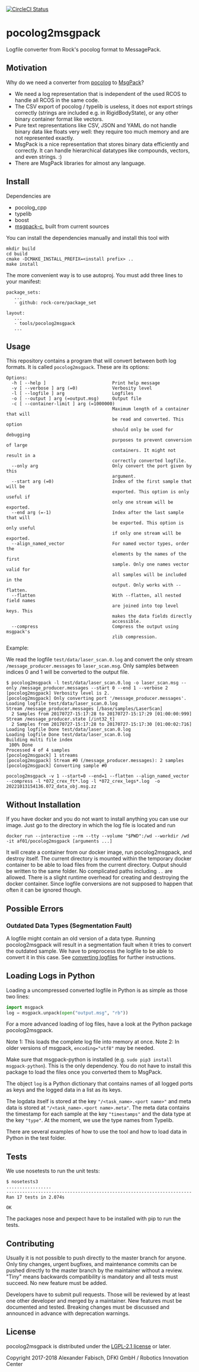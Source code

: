 [![CircleCI Status](https://circleci.com/gh/rock-core/tools-pocolog2msgpack/tree/master.svg?style=shield&circle-token=:circle-token)](https://circleci.com/gh/rock-core/tools-pocolog2msgpack)

# pocolog2msgpack

Logfile converter from Rock's pocolog format to MessagePack.

## Motivation

Why do we need a converter from
[pocolog](https://github.com/rock-core/tools-pocolog) to
[MsgPack](http://msgpack.org)?

* We need a log representation that is independent of the used RCOS to
  handle all RCOS in the same code.
* The CSV export of pocolog / typelib is useless, it does not export
  strings correctly (strings are included e.g. in RigidBodyState), or any
  other binary container format like vectors.
* Pure text representations like CSV, JSON and YAML do not handle binary
  data like floats very well: they require too much memory and are not
  represented exactly.
* MsgPack is a nice representation that stores binary data efficiently and
  correctly. It can handle hierarchical datatypes like compounds, vectors,
  and even strings. :)
* There are MsgPack libraries for almost any language.

## Install

Dependencies are

* pocolog_cpp
* typelib
* boost
* [msgpack-c](https://github.com/msgpack/msgpack-c), built from current sources

You can install the dependencies manually and install this tool with

    mkdir build
    cd build
    cmake -DCMAKE_INSTALL_PREFIX=<install prefix> ..
    make install

The more convenient way is to use autoproj. You must add three lines to
your manifest:

    package_sets:
       ...
       - github: rock-core/package_set

    layout:
       ...
       - tools/pocolog2msgpack
       ...

## Usage

This repository contains a program that will convert between both log
formats. It is called `pocolog2msgpack`. These are its options:

```
Options:
  -h [ --help ]                         Print help message
  -v [ --verbose ] arg (=0)             Verbosity level
  -l [ --logfile ] arg                  Logfiles
  -o [ --output ] arg (=output.msg)     Output file
  -c [ --container-limit ] arg (=1000000)
                                        Maximum length of a container that will
                                        be read and converted. This option 
                                        should only be used for debugging 
                                        purposes to prevent conversion of large
                                        containers. It might not result in a 
                                        correctly converted logfile.
  --only arg                            Only convert the port given by this 
                                        argument.
  --start arg (=0)                      Index of the first sample that will be 
                                        exported. This option is only useful if
                                        only one stream will be exported.
  --end arg (=-1)                       Index after the last sample that will 
                                        be exported. This option is only useful
                                        if only one stream will be exported.
  --align_named_vector                  For named vector types, order the 
                                        elements by the names of the first 
                                        sample. Only one names vector valid for
                                        all samples will be included in the 
                                        output. Only works with --flatten.
  --flatten                             With --flatten, all nested field names 
                                        are joined into top level keys. This 
                                        makes the data fields directly 
                                        accessible.
  --compress                            Compress the output using msgpack's 
                                        zlib compression.

```

Example:

We read the logfile `test/data/laser_scan.0.log` and convert the only stream
`/message_producer.messages` to `laser_scan.msg`. Only samples between
indices 0 and 1 will be converted to the output file.

    $ pocolog2msgpack -l test/data/laser_scan.0.log -o laser_scan.msg --only /message_producer.messages --start 0 --end 1 --verbose 2
    [pocolog2msgpack] Verbosity level is 2.
    [pocolog2msgpack] Only converting port '/message_producer.messages'.
    Loading logfile test/data/laser_scan.0.log
    Stream /message_producer.messages [/base/samples/LaserScan]
      2 Samples from 20170727-15:17:28 to 20170727-15:17:29 [01:00:00:999]
    Stream /message_producer.state [/int32_t]
      2 Samples from 20170727-15:17:28 to 20170727-15:17:30 [01:00:02:716]
    Loading logfile Done test/data/laser_scan.0.log
    Loading logfile Done test/data/laser_scan.0.log
    Building multi file index 
     100% Done
    Processed 4 of 4 samples 
    [pocolog2msgpack] 1 streams
    [pocolog2msgpack] Stream #0 (/message_producer.messages): 2 samples
    [pocolog2msgpack] Converting sample #0

`pocolog2msgpack -v 1 --start=0 --end=1 --flatten --align_named_vector --compress -l *072_crex_ft*.log -l *072_crex_legs*.log  -o 20221013154136.072_data_obj.msg.zz`
    
## Without Installation

If you have docker and you do not want to install anything you can use our
image. Just go to the directory in which the log file is located and run

    docker run --interactive --rm --tty --volume "$PWD":/wd --workdir /wd -it af01/pocolog2msgpack [arguments ...]

It will create a container from our docker image, run pocolog2msgpack, and
destroy itself. The current directory is mounted within the temporary docker
container to be able to load files from the current directory. Output should
be written to the same folder. No complicated paths including `..` are allowed.
There is a slight runtime overhead for creating and destroying the docker
container. Since logfile conversions are not supposed to happen that often
it can be ignored though.

## Possible Errors

### Outdated Data Types (Segmentation Fault)

A logfile might contain an old version of a data type. Running pocolog2msgpack
will result in a segmentation fault when it tries to convert the outdated
sample. We have to preprocess the logfile to be able to convert it in this
case. See
[converting logfiles](https://www.rock-robotics.org/documentation/data_analysis/converting_logfiles.html)
for further instructions.

## Loading Logs in Python

Loading a uncompressed converted logfile in Python is as simple as those two lines:

```python
import msgpack
log = msgpack.unpack(open("output.msg", "rb"))
```

For a more advanced loading of log files, have a look at the Python package 
pocolog2msgpack.

Note 1: This loads the complete log file into memory at once.
Note 2: In older versions of msgpack, `encoding="utf8"` may be needed.

Make sure that msgpack-python is installed
(e.g. `sudo pip3 install msgpack-python`).
This is the only dependency. You do not have to install this package to load
the files once you converted them to MsgPack.

The object `log` is a Python dictionary that contains names of all logged ports
as keys and the logged data in a list as its keys.

The logdata itself is stored at the key `"/<task_name>.<port name>"` and
meta data is stored at `"/<task_name>.<port name>.meta"`. The meta data
contains the timestamp for each sample at the key `"timestamps"` and the
data type at the key `"type"`. At the moment, we use the type names from
Typelib.

There are several examples of how to use the tool and how to load data in
Python in the test folder.

## Tests

We use nosetests to run the unit tests:

    $ nosetests3
    .................
    ----------------------------------------------------------------------
    Ran 17 tests in 2.074s

    OK

The packages nose and pexpect have to be installed with pip to run the tests.

## Contributing

Usually it is not possible to push directly to the master branch for anyone.
Only tiny changes, urgent bugfixes, and maintenance commits can be pushed
directly to the master branch by the maintainer without a review.
"Tiny" means backwards compatibility is mandatory and all tests must
succeed. No new feature must be added.

Developers have to submit pull requests. Those will be reviewed by at least
one other developer and merged by a maintainer. New features must be
documented and tested. Breaking changes must be discussed and announced
in advance with deprecation warnings.

## License

pocolog2msgpack is distributed under the
[LGPL-2.1 license](https://www.gnu.org/licenses/old-licenses/lgpl-2.1.en.html) or later.

Copyright 2017-2018 Alexander Fabisch, DFKI GmbH / Robotics Innovation Center
